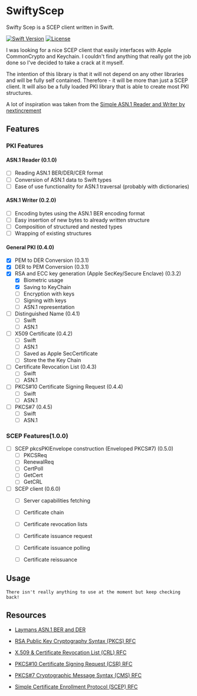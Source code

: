 # SwiftyScep

Swifty Scep is a SCEP client written in Swift.

[![Swift Version][swift-image]][swift-url] [![License][license-image]][license-url]

I was looking for a nice SCEP client that easily interfaces with Apple CommonCrypto and Keychain. 
I couldn't find anything that really got the job done so I've decided to take a crack at it myself.

The intention of this library is that it will not depend on any other libraries and will be fully self contained. 
Therefore - it will be more than just a SCEP client. It will also be a fully loaded PKI library that is able to create most PKI structures.

A lot of inspiration was taken from the [Simple ASN.1 Reader and Writer by nextincrement](https://github.com/nextincrement/simple-asn1-reader-writer)

## Features
### PKI Features
#### ASN.1 Reader (0.1.0)
- [ ] Reading ASN.1 BER/DER/CER format
- [ ] Conversion of ASN.1 data to Swift types
- [ ] Ease of use functionality for ASN.1 traversal (probably with dictionaries)

#### ASN.1 Writer (0.2.0)
- [ ] Encoding bytes using the ASN.1 BER encoding format
- [ ] Easy insertion of new bytes to already written structure
- [ ] Composition of structured and nested types
- [ ] Wrapping of existing structures

#### General PKI (0.4.0)
- [x] PEM to DER Conversion (0.3.1)
- [x] DER to PEM Conversion (0.3.1)
- [x] RSA and ECC key generation (Apple SecKey/Secure Enclave) (0.3.2)
    - [x] Biometric usage
    - [x] Saving to KeyChain
    - [ ] Encryption with keys
    - [ ] Signing with keys
    - [ ] ASN.1 representation
- [ ] Distinguished Name (0.4.1)
  - [ ] Swift
  - [ ] ASN.1
- [ ] X509 Certificate (0.4.2)
  - [ ] Swift
  - [ ] ASN.1
  - [ ] Saved as Apple SecCertificate
  - [ ] Store the the Key Chain
- [ ] Certificate Revocation List (0.4.3)
  - [ ] Swift
  - [ ] ASN.1
- [ ] PKCS#10 Certificate Signing Request (0.4.4)
  - [ ] Swift
  - [ ] ASN.1
- [ ] PKCS#7 (0.4.5)
  - [ ] Swift
  - [ ] ASN.1

### SCEP Features(1.0.0)
  - [ ] SCEP pkcsPKIEnvelope construction (Enveloped PKCS#7) (0.5.0)
    - [ ] PKCSReq
    - [ ] RenewalReq
    - [ ] CertPoll
    - [ ] GetCert
    - [ ] GetCRL
  - [ ] SCEP client (0.6.0)
    - [ ] Server capabilities fetching
    - [ ] Certificate chain
    - [ ] Certificate revocation lists
    - [ ] Certificate issuance request
    - [ ] Certificate issuance polling
    - [ ] Certificate reissuance


[swift-image]:https://img.shields.io/badge/swift-5.0-orange.svg
[swift-url]:https://swift.org/
[license-image]: https://img.shields.io/badge/License-MIT-blue.svg
[license-url]: LICENSE

## Usage

`There isn't really anything to use at the moment but keep checking back!`

## Resources

- [Laymans ASN.1 BER and DER](http://luca.ntop.org/Teaching/Appunti/asn1.html)

- [RSA Public Key Cryptography Syntax (PKCS) RFC](https://datatracker.ietf.org/doc/html/rfc8017)

- [X.509 & Certificate Revocation List (CRL) RFC](https://datatracker.ietf.org/doc/html/rfc5280)

- [PKCS#10 Certificate Signing Request (CSR) RFC](https://datatracker.ietf.org/doc/html/rfc2986)

- [PKCS#7 Cryptographic Message Syntax (CMS) RFC](https://datatracker.ietf.org/doc/html/rfc2315)

- [Simple Certificate Enrollment Protocol (SCEP) RFC](https://datatracker.ietf.org/doc/html/rfc8894)
